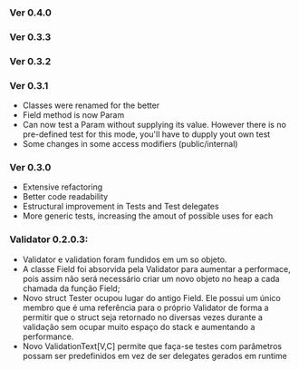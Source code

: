 ﻿### Ver 0.4.0

### Ver 0.3.3

### Ver 0.3.2

### Ver 0.3.1
- Classes were renamed for the better
- Field method is now Param
- Can now test a Param without supplying its value. However there is no pre-defined test for this mode, you'll have to dupply yout own test
- Some changes in some access modifiers (public/internal)

### Ver 0.3.0
- Extensive refactoring
- Better code readability
- Estructural improvement in Tests and Test delegates
- More generic tests, increasing the amout of possible uses for each

### Validator 0.2.0.3:
- Validator e validation foram fundidos em um so objeto.
- A classe Field foi absorvida pela Validator para aumentar a performace, pois assim não será necessário criar um novo objeto no heap a cada chamada da função Field;
- Novo struct Tester ocupou lugar do antigo Field. Ele possui um único membro que é uma referência para o próprio Validator de forma a permitir que o struct seja retornado no diversas vezes durante a validação sem ocupar muito espaço do stack e aumentando a performance.
- Novo ValidationText[V,C] permite que faça-se testes com parâmetros possam ser predefinidos em vez de ser delegates gerados em runtime
